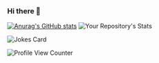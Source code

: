 ### Hi there 👋
[![Anurag's GitHub stats](https://github-readme-stats.vercel.app/api?username=iamdhavalparmar)](https://github.com/anuraghazra/github-readme-stats)       ![Your Repository's Stats](https://github-readme-stats.vercel.app/api/top-langs/?username=iamdhavalparmar&layout=compact&theme=blue-green)

![Jokes Card](https://readme-jokes.vercel.app/api)

![Profile View Counter](https://komarev.com/ghpvc/?username=iamdhavalparmar)
<!--
**iamdhavalparmar/iamdhavalparmar** is a ✨ _special_ ✨ repository because its `README.md` (this file) appears on your GitHub profile.

Here are some ideas to get you started:


- 🔭 I’m currently working on ...
- 🌱 I’m currently learning ...
- 👯 I’m looking to collaborate on ...
- 🤔 I’m looking for help with ...
- 💬 Ask me about ...
- 📫 How to reach me: ...
- 😄 Pronouns: ...
- ⚡ Fun fact: ...
-->
